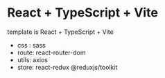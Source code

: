 # React + TypeScript + Vite

template is React + TypeScript + Vite

- css : sass
- route: react-router-dom
- utils: axios
- store: react-redux @reduxjs/toolkit
